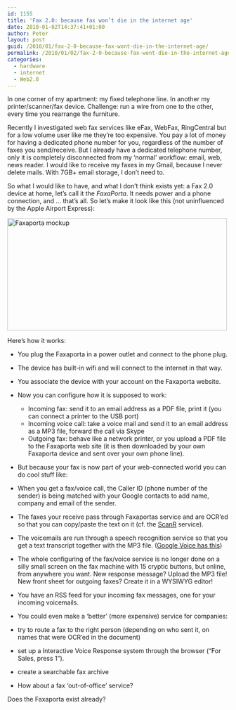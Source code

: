 ```yaml
---
id: 1155
title: 'Fax 2.0: because fax won’t die in the internet age'
date: 2010-01-02T14:37:41+01:00
author: Peter
layout: post
guid: /2010/01/fax-2-0-because-fax-wont-die-in-the-internet-age/
permalink: /2010/01/02/fax-2-0-because-fax-wont-die-in-the-internet-age/
categories:
  - hardware
  - internet
  - Web2.0
---
```

In one corner of my apartment: my fixed telephone line. In another my printer/scanner/fax device. Challenge: run a wire from one to the other, every time you rearrange the furniture.

Recently I investigated web fax services like eFax, WebFax, RingCentral but for a low volume user like me they’re too expensive. You pay a lot of money for having a dedicated phone number for you, regardless of the number of faxes you send/receive. But I already have a dedicated telephone number, only it is completely disconnected from my ‘normal’ workflow: email, web, news reader. I would like to receive my faxes in my Gmail, because I never delete mails. With 7GB+ email storage, I don’t need to.

So what I would like to have, and what I don’t think exists yet: a Fax 2.0 device at home, let’s call it the _FaxaPorta_. It needs power and a phone connection, and … that’s all. So let’s make it look like this (not uninfluenced by the Apple Airport Express):

[<img  alt="Faxaporta mockup" src="http://farm3.static.flickr.com/2748/4236989228_2b4edbd511.jpg" width="500" height="256" />](http://www.flickr.com/photos/pforret/4236989228/ "Faxaporta mockup by Peter Forret, on Flickr") 

Here’s how it works:

  * You plug the Faxaporta in a power outlet and connect to the phone plug. 
  * The device has built-in wifi and will connect to the internet in that way. 
  * You associate the device with your account on the Faxaporta website. 
  * Now you can configure how it is supposed to work: 
      * Incoming fax: send it to an email address as a PDF file, print it (you can connect a printer to the USB port) 
      * Incoming voice call: take a voice mail and send it to an email address as a MP3 file, forward the call via Skype 
      * Outgoing fax: behave like a network printer, or you upload a PDF file to the Faxaporta web site (it is then downloaded by your own Faxaporta device and sent over your own phone line). 
  * But because your fax is now part of your web-connected world you can do cool stuff like: 

  * When you get a fax/voice call, the Caller ID (phone number of the sender) is being matched with your Google contacts to add name, company and email of the sender. 
  * The faxes your receive pass through Faxaportas service and are <abbrev title="Optical Character Recognition">OCR</abbrev>’ed so that you can copy/paste the text on it (cf. the [ScanR](http://www.scanr.com/) service).
  * The voicemails are run through a speech recognition service so that you get a text transcript together with the MP3 file. ([Google Voice has this](http://www.youtube.com/watch?v=oFVXAqFNgic))
  * The whole configuring of the fax/voice service is no longer done on a silly small screen on the fax machine with 15 cryptic buttons, but online, from anywhere you want. New response message? Upload the MP3 file! New front sheet for outgoing faxes? Create it in a WYSIWYG editor!
  * You have an RSS feed for your incoming fax messages, one for your incoming voicemails. 

  * You could even make a ‘better’ (more expensive) service for companies:
  * try to route a fax to the right person (depending on who sent it, on names that were OCR’ed in the document)
  * set up a Interactive Voice Response system through the browser (“For Sales, press 1”).
  * create a searchable fax archive
  * How about a fax ‘out-of-office’ service? 

Does the Faxaporta exist already?